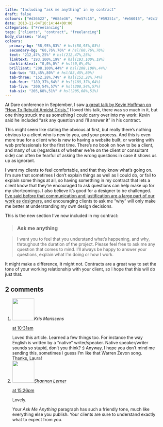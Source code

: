```yaml
---
title: "Including “ask me anything” in my contract"
draft: false
colours: ["#d36622", "#684e36", "#e57c15", "#59351c", "#e56015", "#2c1f17", "#e5a915"]
date: 2013-11-04T10:14:44+00:00
categories: ["Freelancing"]
tags: ["clients", "contract", "freelancing"]
body_classes: "blog"
colours:
  primary-bg: "58,95%,83%" # hsl(58,95%,83%)
  secondary-bg: "60,76%,76%" # hsl(60,76%,76%)
  text: "212,47%,25%" # hsl(212,47%,25%)
  linktext: "193,100%,19%" # hsl(193,100%,19%)
  darklinktext: "0,0%,0%" # hsl(0,0%,0%)
  brilliant: "208,100%,44%" # hsl(208,100%,44%)
  tab-two: "83,45%,80%" # hsl(83,45%,80%)
  tab-three: "152,28%,74%" # hsl(152,28%,74%)
  tab-four: "189,37%,64%" # hsl(189,37%,64%)
  tab-five: "200,54%,57%" # hsl(200,54%,57%)
  tab-six: "205,68%,51%" # hsl(205,68%,51%)
---
```


At Dare conference in September, I saw [a great talk by Kevin Hoffman on “How To Rebuild Amidst Crisis.”](http://2013.dareconf.com/videos/hoffman) I loved this talk, there was so much in it, but one thing struck me as something I could carry over into my work: Kevin said he included “ask any question and I’ll answer it” in his contract.

This might seem like stating the obvious at first, but really there’s nothing obvious to a client who is new to you, and your process. And this is even more true for a client who is new to having a website built, or working with web professionals for the first time. There’s no book on how to be a client, and many of us (regardless of whether we’re on the client or consultant side) can often be fearful of asking the wrong questions in case it shows us up as ignorant.

I want my clients to feel comfortable, and that they know what’s going on. I’m sure that sometimes I don’t explain things as well as I could do, or fail to explain some things at all, so having something in my contract that lets a client know that they’re encouraged to ask questions can help make up for my shortcomings. I also believe it’s good for a designer to be challenged. [I’ve said before that communication and justification are a large part of our work as designers](/design-is-50percent-visual-50percent-justification-2/ "Design work is 50% visual, 50% justification"), and encouraging clients to ask me “why” will only make me better at understanding my own design decisions.

This is the new section I’ve now included in my contract:

> ### Ask me anything

> I want you to feel that you understand what’s happening, and why, throughout the duration of the project. Please feel free to ask me any question that comes to mind. I’ll always be happy to answer your questions, explain what I’m doing or how I work.

It might make a difference, it might not. Contracts are a great way to set the tone of your working relationship with your client, so I hope that this will do just that.

## 2 comments

<ol class="commentlist">
	<li class="comment even thread-even depth-1" id="li-comment-3196">
			<div class="comment-author vcard">
			<img alt='' src='https://secure.gravatar.com/avatar/5e6d8ee2e4f6b434b9f1ab262cca33a3?s=72&amp;d=mm&amp;r=g' srcset='https://secure.gravatar.com/avatar/5e6d8ee2e4f6b434b9f1ab262cca33a3?s=144&amp;d=mm&amp;r=g 2x' class='avatar avatar-72 photo' height='72' width='72' /><cite class="fn">Kris Marissens</cite>
				<aside class="comment-meta commentmetadata"><p><a href="#comment-3196"><time datetime="2013-11-04T10:31:52+00:00" pubdate class="published">
		 at <span class="hours">10:31am</span></time></a></p>
	</aside>
	</div>
	<div class="comment-entry">
		Loved this article. Learned a few things too. For instance the way English is written by a “native” writer/speaker. Native speaker/writer sounds so stupid, don’t you think? :) Anyway, I hope you don’t mind me sending this, sometimes I guess I’m like that Warren Zevon song. Thanks, Laura!
	</div>
</li>
	<li class="comment odd alt thread-odd thread-alt depth-1" id="li-comment-3213">
			<div class="comment-author vcard">
			<img alt='' src='https://secure.gravatar.com/avatar/9942aaf87a25db4f85091cb366ca8811?s=72&amp;d=mm&amp;r=g' srcset='https://secure.gravatar.com/avatar/9942aaf87a25db4f85091cb366ca8811?s=144&amp;d=mm&amp;r=g 2x' class='avatar avatar-72 photo' height='72' width='72' /><cite class="fn"><a href='http://@artisanshannon' rel='external nofollow' class='url'>Shannon Lerner</a></cite>
				<aside class="comment-meta commentmetadata"><p><a href="#comment-3213"><time datetime="2013-11-04T15:26:14+00:00" pubdate class="published">
		 at <span class="hours">15:26pm</span></time></a></p>
	</aside>
	</div>
	<div class="comment-entry">
		<p>Lovely.

Your <i>Ask Me Anything</i> paragraph has such a friendly tone, much like everything else you publish. Your clients are sure to understand exactly what to expect from you.</p>	</div>
</li>
</ol>
